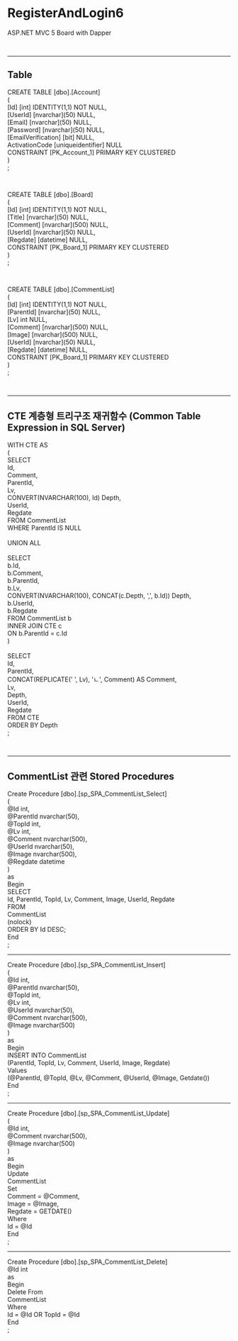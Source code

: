 # RegisterAndLogin6
ASP.NET MVC 5 Board with Dapper
<pre>

</pre>
<hr>
<h2>Table</h2>
CREATE TABLE [dbo].[Account] <br>
(<br>
  [Id] [int] IDENTITY(1,1) NOT NULL,<br>
  [UserId] [nvarchar](50) NULL,<br>
  [Email] [nvarchar](50) NULL,<br>
  [Password] [nvarchar](50) NULL,<br>
  [EmailVerification] [bit] NULL,<br>
  ActivationCode [uniqueidentifier] NULL<br>
  CONSTRAINT [PK_Account_1] PRIMARY KEY CLUSTERED<br>
)<br>
;
<pre>

</pre>
CREATE TABLE [dbo].[Board]<br>
(<br>
	[Id] [int] IDENTITY(1,1) NOT NULL,<br>
	[Title] [nvarchar](50) NULL,<br>
	[Comment] [nvarchar](500) NULL,<br>
	[UserId] [nvarchar](50) NULL,<br>
	[Regdate] [datetime] NULL,<br>
  	CONSTRAINT [PK_Board_1] PRIMARY KEY CLUSTERED <br>
 )<br>
 ;
<pre>

</pre>
CREATE TABLE [dbo].[CommentList]<br>
(<br>
	[Id] [int] IDENTITY(1,1) NOT NULL,<br>
	[ParentId] [nvarchar](50) NULL,<br>
	[Lv] int NULL,<br>
	[Comment] [nvarchar](500) NULL,<br>
	[Image] [nvarchar](500) NULL,<br>
	[UserId] [nvarchar](50) NULL,<br>
	[Regdate] [datetime] NULL,<br>
  	CONSTRAINT [PK_Board_1] PRIMARY KEY CLUSTERED <br>
)<br>
;
<pre>

</pre>
<hr>
<h2>CTE 계층형 트리구조 재귀함수 (Common Table Expression in SQL Server)</h2>
WITH CTE AS<br>
(<br>
	SELECT <br>
		Id, <br>
		Comment,<br>
		ParentId, <br>
		Lv,<br>
		CONVERT(NVARCHAR(100), Id) Depth,<br>
		UserId, <br>
		Regdate<br>
	FROM CommentList<br>
	WHERE ParentId IS NULL<br>
<br>
	UNION ALL<br>
<br>
	SELECT <br>
		b.Id, <br>
		b.Comment, <br>
		b.ParentId, <br>
		b.Lv, <br>
		CONVERT(NVARCHAR(100), CONCAT(c.Depth, ',', b.Id)) Depth,<br>
		b.UserId, <br>
		b.Regdate<br>
	FROM CommentList b<br>
	INNER JOIN CTE c<br>
	ON b.ParentId = c.Id<br>
)<br>
<br>
SELECT <br>
	Id, <br>
	ParentId, <br>
	CONCAT(REPLICATE('		', Lv), 'ㄴ', Comment) AS Comment, <br>
	Lv, <br>
	Depth,<br>
	UserId,<br>
	Regdate<br>
FROM CTE<br>
ORDER BY Depth<br>
;<br>
<pre>

</pre>
<hr>
<h2>CommentList 관련 Stored Procedures</h2>
Create Procedure [dbo].[sp_SPA_CommentList_Select]  <br>
	(<br>
		@Id			int,<br>
		@ParentId	nvarchar(50),<br>
		@TopId		int,<br>
		@Lv			int,<br>
		@Comment	nvarchar(500),<br>
		@UserId		nvarchar(50),<br>
		@Image		nvarchar(500),<br>
		@Regdate	datetime<br>
	)<br>
as     <br>
Begin    <br>
	SELECT <br>
		Id, ParentId, TopId, Lv, Comment, Image, UserId, Regdate<br>
	FROM <br>
		CommentList<br>
	(nolock)<br>
	ORDER BY Id DESC; <br>
End  <br>
;<br>
<hr>
Create Procedure [dbo].[sp_SPA_CommentList_Insert] <br>
	(<br>
	 @Id		int,<br>
	 @ParentId	nvarchar(50),<br>
	 @TopId		int,<br>
	 @Lv		int,<br>
	 @UserId	nvarchar(50),<br>
	 @Comment	nvarchar(500),<br>
	 @Image		nvarchar(500)<br>
	)<br>
as     <br>
Begin    <br>
	INSERT INTO CommentList <br>
		(ParentId, TopId, Lv, Comment, UserId, Image, Regdate) <br>
	Values <br>
		(@ParentId, @TopId, @Lv, @Comment, @UserId, @Image, Getdate())<br>
End  <br>
;<br>
<hr>
Create Procedure [dbo].[sp_SPA_CommentList_Update] <br>
	(<br>
	 @Id		int,<br>
	 @Comment	nvarchar(500),<br>
	 @Image		nvarchar(500)<br>
	)<br>
as     <br>
Begin    <br>
	Update <br>
		CommentList <br>
	Set<br>
		Comment = @Comment,<br>
		Image = @Image,<br>
		Regdate = GETDATE()<br>
	Where<br>
		Id = @Id<br>
End  <br>
;<br>
<hr>
Create Procedure [dbo].[sp_SPA_CommentList_Delete] <br>
	@Id	int<br>
as     <br>
Begin    <br>
	Delete From <br>
		CommentList <br>
	Where<br>
		Id = @Id OR TopId = @Id<br>
End  <br>
;<br>
